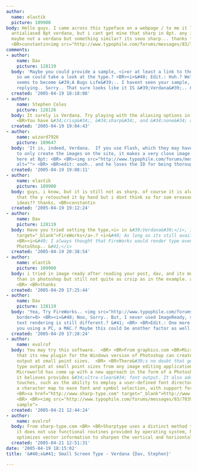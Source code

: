 ```yaml
---
author:
  name: elastik
  picture: 109900
body: Hello guys. I came across this typeface on a webpage / to me it looks like an
  antialiased 8pt verdana, but i cant get mine that sharp in 8pt. any ideas_ is this
  maybe not a verdana but something similar? its sooo sharp... thanks for your help,
  <BR>constantin<img src="http://www.typophile.com/forums/messages/83/70203.jpg" alt="">
comments:
- author:
    name: Dav
    picture: 128119
  body: 'Maybe you could provide a sample, <i>or at least a link to the site</i>,
    so we could take a look at the type.? <BR><i>&#40; Edit.: Huh.? Well, Typophile
    seems to become &#39;A Bugs Life&#39;.. I havent seen your sample, when first
    replying.. Sorry.. That sure looks like it IS &#39;Verdana&#39;.. &#41;</i>'
  created: '2005-04-19 18:18:08'
- author:
    name: Stephen Coles
    picture: 128126
  body: It surely is Verdana. Try playing with the aliasing options in Photoshop.
    <BR>You have &#34;crisp&#34;, &#34;sharp&#34;, and &#34;none&#34; available.
  created: '2005-04-19 19:04:43'
- author:
    name: wizard7926
    picture: 109647
  body: 'It is, indeed, Verdana.  If you use Flash, which they may have used if even
    to only create the images on the site, it makes a very close image match, shown
    here at 8pt: <BR> <BR><img src="http://www.typophile.com/forums/messages/83/70208.png"
    alt=""> <BR> <BR>edit: oooh.. and he loses the ID for being thorough.. <BR> <BR>'
  created: '2005-04-19 19:08:11'
- author:
    name: elastik
    picture: 109900
  body: guys, i know, but it is still not as sharp. of course it is always possible
    that the y retouched it by hand but i dont think so for som ereason. any other
    ideas?? thanks, <BR>constantin
  created: '2005-04-19 19:12:24'
- author:
    name: Dav
    picture: 128119
  body: Have you tried setting the type,<i> in &#39;Verdana&#39;</i>, in <a href="http://www.macromedia.com/software/fireworks/?promoid=home_prod_fw_082403"
    target="_blank">FireWorks</a>.? <i>&#40; As long as its still available.. &#41;</i>
    <BR><i>&#40; I always thought that FireWorks would render type even nicer than
    PhotoShop.. &#41;</i>
  created: '2005-04-19 20:38:54'
- author:
    name: elastik
    picture: 109900
  body: i tried in image ready after reading your post, dav, and its much much better
    than in photoshop but still not quite as crsip as in the example. any other ideas??
    <BR> <BR>thanks
  created: '2005-04-20 17:25:44'
- author:
    name: Dav
    picture: 128119
  body: 'Yea, Try FireWorks.. <img src="http://www.typophile.com/forums/clipart/bigsmile.gif"
    border=0> <BR><i>&#40; Noo, Sorry.. But, I never used ImageReady, so maybe FireWorks
    text rendering is still different.? &#41; <BR> <BR>Edit.: One more note.: Are
    you using a PC, a MAC.? Maybe this could be another factor as well.?</i>'
  created: '2005-04-20 17:28:24'
- author:
    name: evolrof
  body: You may try this software.  <BR> <BR>From graphics.com <BR>Microworld claims
    that its new plugin for the Windows version of Photoshop can create clearer type
    output at small point sizes.  <BR> <BR>There&#39;s no doubt that generating clear
    type output at small point sizes from any image editing application can be a challenge.
    Microworld has come up with a new approach in the form of a Photoshop plugin that
    it believes provides &#34;ultra-clear&#34; font output. It also adds a few extra
    touches, such as the ability to employ a user-defined font directory and provides
    a character map to ease font and symbol selection, with support for multiple languages.  <BR>
    <BR><a href="http://www.sharp-type.com" target="_blank">http://www.sharp-type.com</a>
    <BR> <BR><img src="http://www.typophile.com/forums/messages/83/70399.png" alt="Sharptype
    sample">
  created: '2005-04-21 12:44:24'
- author:
    name: evolrof
  body: From sharp-type.com <BR> <BR>Sharptype uses a distinct method to render font,
    it does not use functional routines provided by operating system, however, it
    optimizes vector information to sharpen the vertical and horizontal lines.
  created: '2005-04-21 12:51:31'
date: '2005-04-19 18:15:02'
title: '&#40;x&#41; Small Screen Type - Verdana {Dav, Stephen}'

---
```

